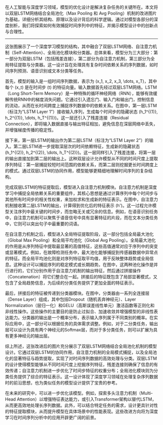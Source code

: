 在人工智能与深度学习领域，模型的优化设计是解决复杂任务的关键所在。本文将以双层LSTM网络结合全局池化（Max Pooling 和 Avg Pooling）机制的改进图片为基础，详细分析其结构、原理以及设计背后的科学逻辑。通过对模型各部分的深度剖析，我们将探索如何有效捕捉时间序列中的特征，并揭示模型设计中的创新点与合理性。

---

这张图展示了一个深度学习模型的结构，其中融合了双层LSTM网络、自注意力机制（Self-Attention）、全局池化模块和分类器。总体来看，模型分为三大部分：第一部分为双层LSTM（包括残差连接），第二部分为自注意力机制，第三部分为全局特征提取与分类器。这一设计旨在处理具有复杂时间依赖关系的序列数据，如时间序列预测、语音识别或文本分类等任务。

首先，模型的输入是一组时间序列数据，表示为 \(x_1, x_2, x_3, \dots, x_T\)，其中每个 \(x_t\) 是在时间步 \(t\) 的特征向量。输入数据首先经过双层LSTM网络。LSTM（Long Short-Term Memory）是一种特殊的循环神经网络（RNN），能够有效缓解传统RNN中的梯度消失问题。它通过引入遗忘门、输入门和输出门，控制信息的流动，从而在长时间跨度上捕捉序列数据中的依赖关系。在图中，第一层LSTM（标注为“LSTM Layer 1”）接收输入序列，生成每个时间步的隐藏状态 \(h_1^{(1)}, h_2^{(1)}, \dots, h_T^{(1)}\)。这一层还引入了残差连接（Residual Connection），即将输入数据直接与输出特征相加，避免信息在深层网络中丢失，并增强梯度传播的稳定性。

接下来，第一层LSTM的输出作为第二层LSTM（标注为“LSTM Layer 2”）的输入。第二层LSTM进一步提取深层次的时间依赖特征，生成新的隐藏状态 \(h_1^{(2)}, h_2^{(2)}, \dots, h_T^{(2)}\)。这一层同样引入了残差连接，将第一层的输出直接加到第二层的输出上。这种双层设计允许模型从不同的时间尺度上提取序列特征：第一层捕捉较短时间范围的依赖关系，而第二层则挖掘更长时间跨度上的模式。通过双层LSTM的协同作用，模型能够更精细地理解时间序列的复杂结构。

完成双层LSTM的特征提取后，模型进入自注意力机制模块。自注意力机制是深度学习中捕捉全局依赖关系的重要组件，其核心思想是通过计算序列中每个时间步与其他所有时间步的相关性权重，来加权求和生成新的特征表示。在图中，自注意力机制接收第二层LSTM的输出，计算得到优化后的特征表示 \(h'\)。这一过程允许模型关注序列中最关键的时间步，而忽略无关或冗余的信息。例如，在语音识别任务中，自注意力机制可以聚焦于语音信号中具有显著特征的片段，而在文本分类任务中，它则可以突出句子中最重要的词语。

在自注意力机制之后，模型进入全局特征提取阶段，这一部分包括全局最大池化（Global Max Pooling）和全局平均池化（Global Avg Pooling）。全局最大池化的作用是从序列特征中提取最显著的高值特征，这些高值通常对应于序列中的突变或显著模式。例如，在故障检测任务中，最大池化能够捕捉到传感器数据中异常点的特征。而全局平均池化则是对序列特征取平均值，用于反映整体趋势或全局信息。这种设计可以捕捉序列的稳定模式或长期趋势。在图中，这两种池化操作是并行进行的，它们分别作用于自注意力机制的输出特征，然后通过拼接操作（Concatenation）将它们整合在一起。拼接后的特征既包含了局部显著模式，又包含了全局趋势信息，为后续的分类任务提供了更加全面的特征表示。

最后，拼接后的特征被传递到分类器模块。在图中，分类器由一系列全连接层（Dense Layer）组成，其中包括Dropout（随机丢弃神经元）、Layer Normalization（层归一化）和GELU（高斯误差线性单元）激活函数等正则化和非线性操作。这些操作的主要目的是防止过拟合、加速收敛并增强模型的非线性表达能力。分类器的输出是一个概率分布，表示输入序列属于不同类别的概率。在实际应用中，这一部分可以根据任务的具体需求调整。例如，对于二分类任务，输出层可以设计为具有两个神经元的Softmax层，而对于多分类任务，则可以扩展为具有更多神经元的输出层。

综上所述，这张改进后的图片充分展示了双层LSTM网络结合全局池化机制的模型设计。它通过双层LSTM的协同作用，自注意力机制的全局模式捕捉，以及全局池化的显著特征与趋势提取，实现了对时间序列数据的高效处理与分类。双层LSTM的设计使得模型能够从不同时间尺度上挖掘序列特征，残差连接则确保了信息的有效传递；自注意力机制进一步优化了时间步特征的权重分布；全局池化模块则为分类任务提供了综合的特征表示。这一设计体现了深度学习领域在处理复杂序列数据时的前沿思想，也为类似任务的模型设计提供了宝贵的参考。

在未来的研究中，可以进一步优化该模型。例如，探索多头注意力机制（Multi-Head Attention）以增强特征表达能力，或引入Transformer架构以替代LSTM，从而更高效地处理长序列数据。此外，可以结合特定任务的需求，设计更具针对性的特征提取模块，从而提升模型在具体场景中的性能表现。这些改进方向将为深度学习在时间序列分析中的应用开辟更广阔的前景。
